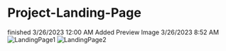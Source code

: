 # Project-Landing-Page
finished 3/26/2023 12:00 AM
Added Preview Image 3/26/2023 8:52 AM
![LandingPage1](https://user-images.githubusercontent.com/107070673/227787549-661c78db-6ab8-46ac-be3d-9758010ec73c.jpg)
![LandingPage2](https://user-images.githubusercontent.com/107070673/227787555-f13e0ef3-11cb-44ae-a787-9375f077aea5.jpg)
